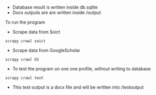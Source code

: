 - Database result is written inside db.sqlite
- Docx outputs are are written inside /output

To run the program
- Scrape data from Soict
```
scrapy crawl soict
```
- Scrape data from GoogleScholar
```
scrapy crawl GS
```
- To test the program on one one profile, without writing to database
```
scrapy crawl test
```
- This test output is a docx file and will be written into /testoutput